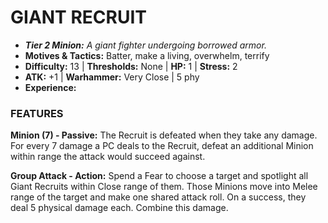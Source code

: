 # GIANT RECRUIT

- ***Tier 2 Minion:*** *A giant fighter undergoing borrowed armor.*
- **Motives & Tactics:** Batter, make a living, overwhelm, terrify
- **Difficulty:** 13 | **Thresholds:** None | **HP:** 1 | **Stress:** 2
- **ATK:** +1 | **Warhammer:** Very Close | 5 phy
- **Experience:** 

### FEATURES

**Minion (7) - Passive:** The Recruit is defeated when they take any damage. For every 7 damage a PC deals to the Recruit, defeat an additional Minion within range the attack would succeed against.

**Group Attack - Action:** Spend a Fear to choose a target and spotlight all Giant Recruits within Close range of them. Those Minions move into Melee range of the target and make one shared attack roll. On a success, they deal 5 physical damage each. Combine this damage.
